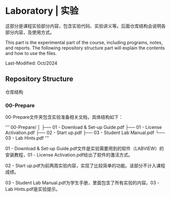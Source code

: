 # Laboratory | 实验

这部分是课程实验部分内容，包含实验代码、实验讲义等。后面仓库结构会说明各部分内容，及使用方式。

This part is the experimental part of the course, including programs, notes, and reports. The following repository structure part will explain the contents and how to use the files.

Last-Modified: Oct/2024


## Repository Structure
仓库结构



### 00-Prepare

00-Prepare文件夹包含实验准备相关文档，具体结构如下：

'''
00-Prepare/
│
├── 01 - Download & Set-up Guide.pdf
├── 01 - License Activation.pdf
├── 02 - Start up.pdf
├── 03 - Student Lab Manual.pdf
└── 03 - Lab Hints.pdf
'''

01 - Download & Set-up Guide.pdf文件是实验需要用到的软件（LABVIEW）的安装教程，01 - License Activation.pdf给出了软件的激活方式。

02 - Start up.pdf为前两周实验内容，实现了比较简单的功能。该部分不计入课程成绩。

03 - Student Lab Manual.pdf为学生手册，里面包含了所有实验的内容。03 - Lab Hints.pdf是实验提示。
